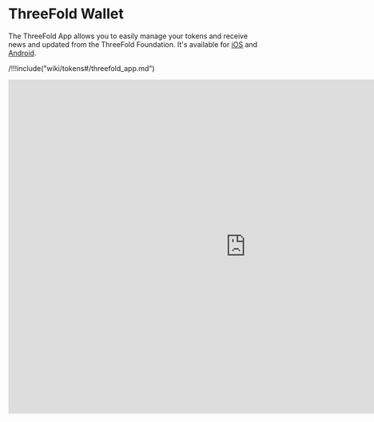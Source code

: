 # ThreeFold Wallet

The ThreeFold App allows you to easily manage your tokens and receive news and updated from the ThreeFold Foundation. It's available for [iOS](https://itunes.apple.com/es/app/threefold/id1276543091?mt=8&ign-mpt=uo%3D4) and [Android](https://play.google.com/store/apps/details?id=com.mobicage.rogerthat.em.be.threefold.token).


/!!!include("wiki/tokens#/threefold_app.md")

<iframe src="https://docs.google.com/presentation/d/1zoIfu0hls0pL6Uc0hfZyWzkga8Ef_yf0DgA1OtrLazo/present?slide=id.g5570ad3db2_0_388" frameborder="0" width="950" height="670" allowfullscreen="true" mozallowfullscreen="true" webkitallowfullscreen="true"></iframe>
